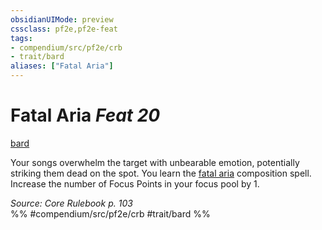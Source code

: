 ```yaml
---
obsidianUIMode: preview
cssclass: pf2e,pf2e-feat
tags:
- compendium/src/pf2e/crb
- trait/bard
aliases: ["Fatal Aria"]
---
```

# Fatal Aria  *Feat 20*  
[bard](/rules/traits/bard.md)  


Your songs overwhelm the target with unbearable emotion, potentially striking them dead on the spot. You learn the [fatal aria](/compendium/spells/fatal-aria.md) composition spell. Increase the number of Focus Points in your focus pool by 1.

*Source: Core Rulebook p. 103*  
%% #compendium/src/pf2e/crb #trait/bard %%